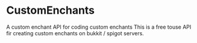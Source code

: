 # CustomEnchants
A custom enchant API for coding custom enchants
This is a free touse API fir creating custom enchants on bukkit / spigot servers.
